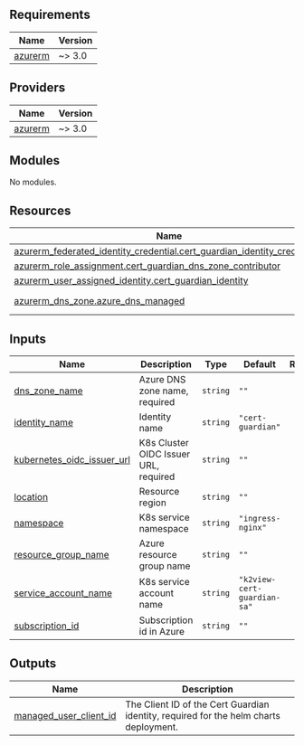 <!-- BEGIN_TF_DOCS -->
## Requirements

| Name | Version |
|------|---------|
| <a name="requirement_azurerm"></a> [azurerm](#requirement\_azurerm) | ~> 3.0 |

## Providers

| Name | Version |
|------|---------|
| <a name="provider_azurerm"></a> [azurerm](#provider\_azurerm) | ~> 3.0 |

## Modules

No modules.

## Resources

| Name | Type |
|------|------|
| [azurerm_federated_identity_credential.cert_guardian_identity_credentials](https://registry.terraform.io/providers/hashicorp/azurerm/latest/docs/resources/federated_identity_credential) | resource |
| [azurerm_role_assignment.cert_guardian_dns_zone_contributor](https://registry.terraform.io/providers/hashicorp/azurerm/latest/docs/resources/role_assignment) | resource |
| [azurerm_user_assigned_identity.cert_guardian_identity](https://registry.terraform.io/providers/hashicorp/azurerm/latest/docs/resources/user_assigned_identity) | resource |
| [azurerm_dns_zone.azure_dns_managed](https://registry.terraform.io/providers/hashicorp/azurerm/latest/docs/data-sources/dns_zone) | data source |

## Inputs

| Name | Description | Type | Default | Required |
|------|-------------|------|---------|:--------:|
| <a name="input_dns_zone_name"></a> [dns\_zone\_name](#input\_dns\_zone\_name) | Azure DNS zone name, required | `string` | `""` | no |
| <a name="input_identity_name"></a> [identity\_name](#input\_identity\_name) | Identity name | `string` | `"cert-guardian"` | no |
| <a name="input_kubernetes_oidc_issuer_url"></a> [kubernetes\_oidc\_issuer\_url](#input\_kubernetes\_oidc\_issuer\_url) | K8s Cluster OIDC Issuer URL, required | `string` | `""` | no |
| <a name="input_location"></a> [location](#input\_location) | Resource region | `string` | `""` | no |
| <a name="input_namespace"></a> [namespace](#input\_namespace) | K8s service namespace | `string` | `"ingress-nginx"` | no |
| <a name="input_resource_group_name"></a> [resource\_group\_name](#input\_resource\_group\_name) | Azure resource group name | `string` | `""` | no |
| <a name="input_service_account_name"></a> [service\_account\_name](#input\_service\_account\_name) | K8s service account name | `string` | `"k2view-cert-guardian-sa"` | no |
| <a name="input_subscription_id"></a> [subscription\_id](#input\_subscription\_id) | Subscription id in Azure | `string` | `""` | no |

## Outputs

| Name | Description |
|------|-------------|
| <a name="output_managed_user_client_id"></a> [managed\_user\_client\_id](#output\_managed\_user\_client\_id) | The Client ID of the Cert Guardian identity, required for the helm charts deployment. |
<!-- END_TF_DOCS -->